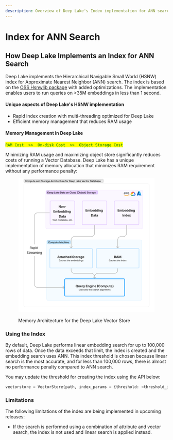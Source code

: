 ```yaml
---
description: Overview of Deep Lake's Index implementation for ANN search.
---
```


# Index for ANN Search

## How Deep Lake Implements an Index for ANN Search

Deep Lake implements the Hierarchical Navigable Small World (HSNW) index for Approximate Nearest Neighbor (ANN) search. The index is based on the [OSS Hsnwlib package](https://github.com/nmslib/hnswlib) with added optimizations. The implementation enables users to run queries on >35M embeddings in less than 1 second.

#### Unique aspects of Deep Lake's HSNW implementation

* Rapid index creation with multi-threading optimized for Deep Lake
* Efficient memory management that reduces RAM usage

#### Memory Management in Deep Lake

<mark style="color:green;">`RAM Cost  >>  On-disk Cost  >>  Object Storage Cost`</mark>

Minimizing RAM usage and maximizing object store significantly reduces costs of running a Vector Database. Deep Lake has a unique implementation of memory allocation that minimizes RAM requirement without any performance penalty:

<figure><img src="../../../.gitbook/assets/Index_Memory_Usage.png" alt=""><figcaption><p>Memory Architecture for the Deep Lake Vector Store</p></figcaption></figure>

### Using the Index

By default, Deep Lake performs linear embedding search for up to 100,000 rows of data. Once the data exceeds that limit, the index is created and the embedding search uses ANN.  This index threshold is chosen because linear search is the most accurate, and for less than 100,000 rows, there is almost no performance penalty compared to ANN search.

You may update the threshold for creating the index using the API below:

```python
vectorstore = VectorStore(path, index_params = {threshold: <threshold_int>})
```

### Limitations

The following limitations of the index are being implemented in upcoming releases:

* If the search is performed using a combination of attribute and vector search, the index is not used and linear search is applied instead.
